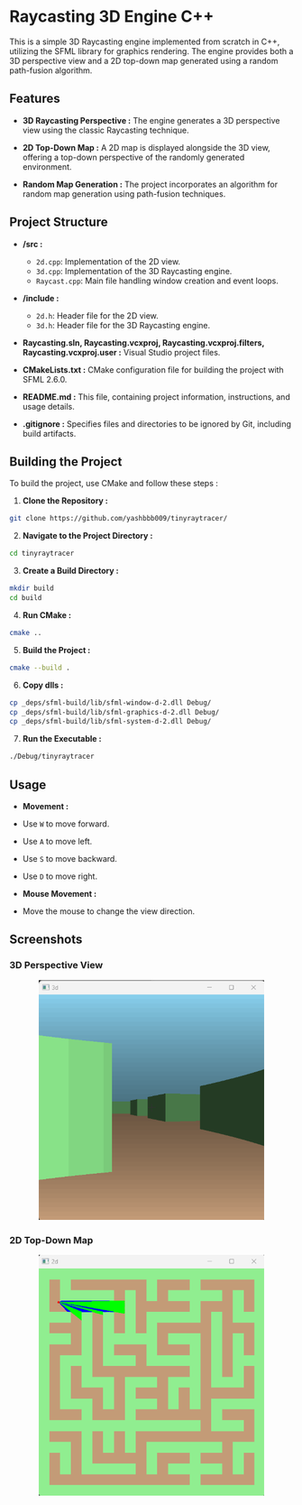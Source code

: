 # Raycasting 3D Engine C++

This is a simple 3D Raycasting engine implemented from scratch in C++, utilizing the SFML library for graphics rendering. The engine provides both a 3D perspective view and a 2D top-down map generated using a random path-fusion algorithm.

## Features

- **3D Raycasting Perspective :**
  The engine generates a 3D perspective view using the classic Raycasting technique.

- **2D Top-Down Map :**
  A 2D map is displayed alongside the 3D view, offering a top-down perspective of the randomly generated environment.

- **Random Map Generation :**
  The project incorporates an algorithm for random map generation using path-fusion techniques.

## Project Structure

- **/src :**
  - `2d.cpp`: Implementation of the 2D view.
  - `3d.cpp`: Implementation of the 3D Raycasting engine.
  - `Raycast.cpp`: Main file handling window creation and event loops.

- **/include :**
  - `2d.h`: Header file for the 2D view.
  - `3d.h`: Header file for the 3D Raycasting engine.

- **Raycasting.sln, Raycasting.vcxproj, Raycasting.vcxproj.filters, Raycasting.vcxproj.user :**
  Visual Studio project files.

- **CMakeLists.txt :**
  CMake configuration file for building the project with SFML 2.6.0.

- **README.md :**
  This file, containing project information, instructions, and usage details.

- **.gitignore :**
  Specifies files and directories to be ignored by Git, including build artifacts.

## Building the Project

To build the project, use CMake and follow these steps :

1. **Clone the Repository :**

```bash
git clone https://github.com/yashbbb009/tinyraytracer/
```

2. **Navigate to the Project Directory :**

```bash
cd tinyraytracer
```

3. **Create a Build Directory :**

```bash
mkdir build
cd build
```

4. **Run CMake :**

```bash
cmake ..
```

5. **Build the Project :**

```bash
cmake --build .
```

6. **Copy dlls :**

```bash
cp _deps/sfml-build/lib/sfml-window-d-2.dll Debug/
cp _deps/sfml-build/lib/sfml-graphics-d-2.dll Debug/
cp _deps/sfml-build/lib/sfml-system-d-2.dll Debug/
```

7. **Run the Executable :**

```bash
./Debug/tinyraytracer
```

## Usage

- **Movement :**
- Use `W` to move forward.
- Use `A` to move left.
- Use `S` to move backward.
- Use `D` to move right.

- **Mouse Movement :**
- Move the mouse to change the view direction.

## Screenshots

### 3D Perspective View
<p align="center">
	<img src="resources/img/3d.png" width="400">
</p>

### 2D Top-Down Map
<p align="center">
	<img src="resources/img/2d.png" width="400">
</p>



